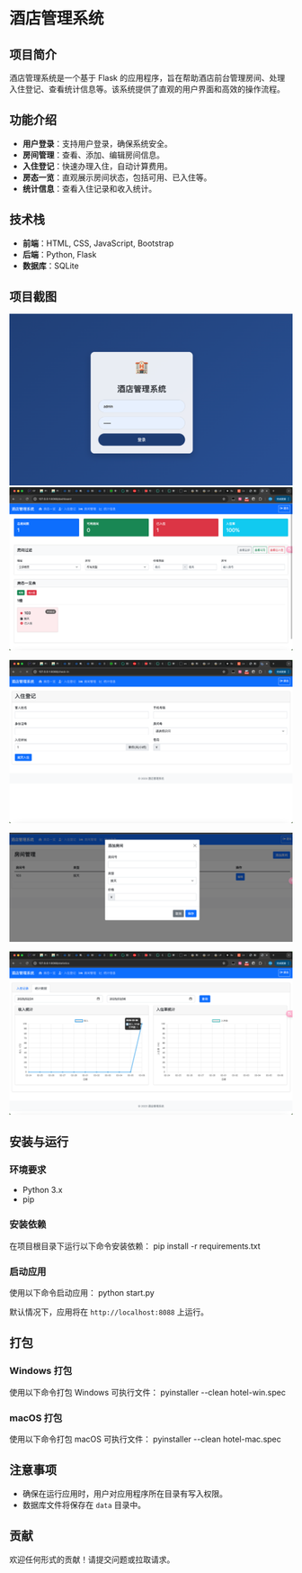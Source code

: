 # 酒店管理系统

## 项目简介

酒店管理系统是一个基于 Flask 的应用程序，旨在帮助酒店前台管理房间、处理入住登记、查看统计信息等。该系统提供了直观的用户界面和高效的操作流程。

## 功能介绍

- **用户登录**：支持用户登录，确保系统安全。
- **房间管理**：查看、添加、编辑房间信息。
- **入住登记**：快速办理入住，自动计算费用。
- **房态一览**：直观展示房间状态，包括可用、已入住等。
- **统计信息**：查看入住记录和收入统计。

## 技术栈

- **前端**：HTML, CSS, JavaScript, Bootstrap
- **后端**：Python, Flask
- **数据库**：SQLite

## 项目截图

![登录页面](./app/static/images/login.png)
![房态一览页面](./app/static/images/index.jpg)

![入住登记页面](./app/static/images/check_in.jpg)

![房间管理页面](./app/static/images/room.png)

![统计信息页面](./app/static/images/statistics.jpg)

## 安装与运行

### 环境要求

- Python 3.x
- pip

### 安装依赖

在项目根目录下运行以下命令安装依赖：
pip install -r requirements.txt

### 启动应用
使用以下命令启动应用：
python start.py

默认情况下，应用将在 `http://localhost:8088` 上运行。

## 打包

### Windows 打包

使用以下命令打包 Windows 可执行文件：
pyinstaller --clean hotel-win.spec

### macOS 打包

使用以下命令打包 macOS 可执行文件：
pyinstaller --clean hotel-mac.spec

## 注意事项

- 确保在运行应用时，用户对应用程序所在目录有写入权限。
- 数据库文件将保存在 `data` 目录中。

## 贡献

欢迎任何形式的贡献！请提交问题或拉取请求。

